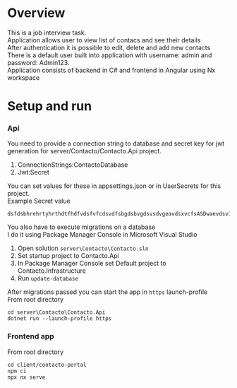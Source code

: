 # Overview

This is a job interview task.<br>
Application allows user to view list of contacs and see their details<br> 
After authentication it is possible to edit, delete and add new contacts<br>
There is a default user built into application with username: admin and password: Admin123.<br>
Application consists of backend in C#
and frontend in Angular using Nx workspace

# Setup and run
### Api
You need to provide a connection string to database and secret key for jwt generation for server/Contacto/Contacto.Api project.<br>
1. ConnectionStrings:ContactoDatabase<br>
2. Jwt:Secret<br>

You can set values for these in appsettings.json or in UserSecrets for this project.<br>
Example Secret value
```
dsfdsbhrehrtyhrthdtfhdfvdsfvfcdsvdfsbgdsbvgdsvsdvgeavdsxvcfsASDwaevdsv123.,/
```
You also have to execute migrations on a database<br>
I do it using Package Manager Console in Microsoft Visual Studio<br>
1. Open solution `server\Contacto\Contacto.sln`
2. Set startup project to Contacto.Api
3. In Package Manager Console set Default project to Contacto.Infrastructure
4. Run `update-database`


After migrations passed you can start the app in `https` launch-profile<br>
From root directory
```
cd server\Contacto\Contacto.Api
dotnet run --launch-profile https
```


### Frontend app
From root directory
```
cd client/contacto-portal
npm ci
npx nx serve
```
